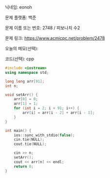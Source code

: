 닉네임: eonoh

문제 플랫폼: 백준

문제 이름 또는 번호: 2748 / 피보나치 수2

문제 링크: https://www.acmicpc.net/problem/2478

오늘의 메모(선택):

코드(선택): cpp

```cpp
#include <iostream>
using namespace std;

long long arr[91];
int n;

void setArr() {
	arr[0] = 0;
	arr[1] = 1;
	for (int i = 2; i < 91; i++) {
		arr[i] = arr[i - 2] + arr[i - 1];
	}
}

int main() {
	ios::sync_with_stdio(false);
	cin.tie(NULL);
	cout.tie(NULL);

	cin >> n;
	setArr();
	cout << arr[n] << endl;
	return 0;
}
```
